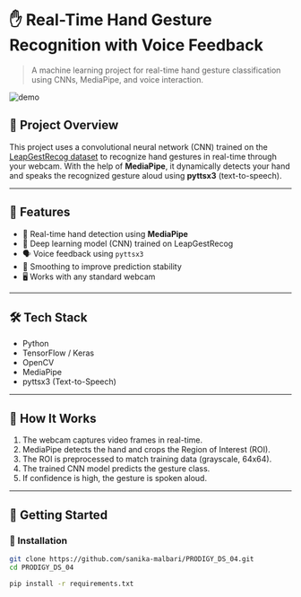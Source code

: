 # ✋ Real-Time Hand Gesture Recognition with Voice Feedback
> A machine learning project for real-time hand gesture classification using CNNs, MediaPipe, and voice interaction.

![demo](https://user-images.githubusercontent.com/placeholder/demo.gif) <!-- Optional: Add your own GIF or screen recording here -->

## 📌 Project Overview
This project uses a convolutional neural network (CNN) trained on the [LeapGestRecog dataset](https://www.kaggle.com/datasets/kmader/leapgestrecog) to recognize hand gestures in real-time through your webcam. With the help of **MediaPipe**, it dynamically detects your hand and speaks the recognized gesture aloud using **pyttsx3** (text-to-speech).

---

## 🎯 Features

- 🎥 Real-time hand detection using **MediaPipe**
- 🧠 Deep learning model (CNN) trained on LeapGestRecog
- 🗣️ Voice feedback using `pyttsx3`
- 🧽 Smoothing to improve prediction stability
- 🖥️ Works with any standard webcam

---

## 🛠️ Tech Stack

- Python
- TensorFlow / Keras
- OpenCV
- MediaPipe
- pyttsx3 (Text-to-Speech)

---

## 🧪 How It Works

1. The webcam captures video frames in real-time.
2. MediaPipe detects the hand and crops the Region of Interest (ROI).
3. The ROI is preprocessed to match training data (grayscale, 64x64).
4. The trained CNN model predicts the gesture class.
5. If confidence is high, the gesture is spoken aloud.

---

## 🚀 Getting Started

### 🔧 Installation

```bash
git clone https://github.com/sanika-malbari/PRODIGY_DS_04.git
cd PRODIGY_DS_04

pip install -r requirements.txt
